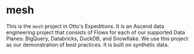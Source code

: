 # mesh

This is the `mesh` project in Otto's Expeditions. It is an Ascend data engineering project that consists of Flows for each of our supported Data Planes: BigQuery, Databricks, DuckDB, and Snowflake. We use this project as our demonstration of best practices. It is built on synthetic data.
